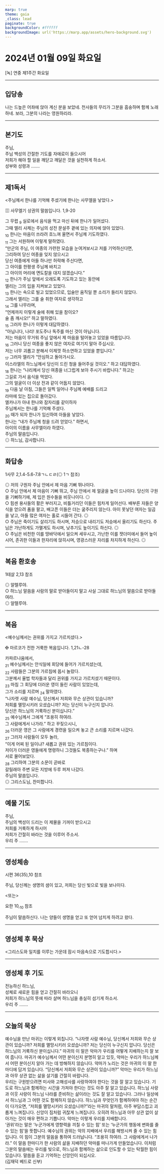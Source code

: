 ```yaml
---
marp: true
theme: gaia
_class: lead
paginate: true
backgroundColor: #ffffff
backgroundImage: url('https://marp.app/assets/hero-background.svg')
---
```


# 2024년 01월 09일 화요일

[녹] 연중 제1주간 화요일  




---

## 입당송

나는 드높은 어좌에 앉아 계신 분을 보았네. 천사들의 무리가 그분을 흠숭하며 함께 노래하네. 보라, 그분의 나라는 영원하리라.  
  


---

## 본기도

주님,  
주님 백성의 간절한 기도를 자애로이 들으시어  
저희가 해야 할 일을 깨닫고 깨달은 것을 실천하게 하소서.  
성부와 성령과 …….  
  


---

## 제1독서

<주님께서 한나를 기억해 주셨기에 한나는 사무엘을 낳았다.>

▥ 사무엘기 상권의 말씀입니다. 1,9-20

그 무렵 <sub>9</sub> 실로에서 음식을 먹고 마신 뒤에 한나가 일어섰다.  
그때 엘리 사제는 주님의 성전 문설주 곁에 있는 의자에 앉아 있었다.  
<sub>10</sub> 한나는 마음이 쓰라려 흐느껴 울면서 주님께 기도하였다.  
<sub>11</sub> 그는 서원하며 이렇게 말하였다.  
“만군의 주님, 이 여종의 가련한 모습을 눈여겨보시고 저를 기억하신다면,  
그리하여 당신 여종을 잊지 않으시고  
당신 여종에게 아들 하나만 허락해 주신다면,  
그 아이를 한평생 주님께 바치고  
그 아이의 머리에 면도칼을 대지 않겠습니다.”  
<sub>12</sub> 한나가 주님 앞에서 오래도록 기도하고 있는 동안에  
엘리는 그의 입을 지켜보고 있었다.  
<sub>13</sub> 한나는 속으로 빌고 있었으므로, 입술만 움직일 뿐 소리가 들리지 않았다.  
그래서 엘리는 그를 술 취한 여자로 생각하고  
<sub>14</sub> 그를 나무라며,  
“언제까지 이렇게 술에 취해 있을 참이오?  
술 좀 깨시오!” 하고 말하였다.  
<sub>15</sub> 그러자 한나가 이렇게 대답하였다.  
“아닙니다, 나리! 포도주나 독주를 마신 것이 아닙니다.  
저는 마음이 무거워 주님 앞에서 제 마음을 털어놓고 있었을 따름입니다.  
<sub>16</sub> 그러니 당신 여종을 좋지 않은 여자로 여기지 말아 주십시오.  
저는 너무 괴롭고 분해서 이제껏 하소연하고 있었을 뿐입니다.”  
<sub>17</sub> 그러자 엘리가 “안심하고 돌아가시오.  
이스라엘의 하느님께서 당신이 드린 청을 들어주실 것이오.” 하고 대답하였다.  
<sub>18</sub> 한나는 “나리께서 당신 여종을 너그럽게 보아 주시기 바랍니다.” 하고는  
그길로 가서 음식을 먹었다.  
그의 얼굴이 더 이상 전과 같이 어둡지 않았다.  
<sub>19</sub> 다음 날 아침, 그들은 일찍 일어나 주님께 예배를 드리고  
라마에 있는 집으로 돌아갔다.  
엘카나가 아내 한나와 잠자리를 같이하자  
주님께서는 한나를 기억해 주셨다.  
<sub>20</sub> 때가 되자 한나가 임신하여 아들을 낳았다.  
한나는 “내가 주님께 청을 드려 얻었다.” 하면서,  
아이의 이름을 사무엘이라 하였다.  
주님의 말씀입니다.  
◎ 하느님, 감사합니다.  
  


---

## 화답송

1사무 2,1.4-5.6-7.8ㄱㄴㄷㄹ(◎ 1ㄱ 참조)

◎ 저의 구원자 주님 안에서 제 마음 기뻐 뛰나이다.  
○ 주님 안에서 제 마음이 기뻐 뛰고, 주님 안에서 제 얼굴을 높이 드나이다. 당신의 구원을 기뻐하기에, 제 입은 원수들을 비웃나이다. ◎  
○ 힘센 용사들의 활은 부러지고, 비틀거리던 이들은 힘차게 일어선다. 배부른 자들은 양식을 얻으려 품을 팔고, 배고픈 이들은 더는 굶주리지 않는다. 아이 못낳던 여자는 일곱을 낳고, 아들 많은 여자는 홀로 시들어 간다. ◎  
○ 주님은 죽이기도 살리기도 하시며, 저승으로 내리기도 저승에서 올리기도 하신다. 주님은 가난하게도 가멸게도 하시며, 낮추기도 높이기도 하신다. ◎  
○ 주님은 비천한 이를 땅바닥에서 일으켜 세우시고, 가난한 이를 잿더미에서 들어 높이시어, 존귀한 이들과 한자리에 앉히시며, 영광스러운 자리를 차지하게 하신다. ◎  
  


---

## 복음 환호송

1테살 2,13 참조

◎ 알렐루야.  
○ 하느님 말씀을 사람의 말로 받아들이지 말고 사실 그대로 하느님의 말씀으로 받아들여라.  
◎ 알렐루야.  
  


---

## 복음

<예수님께서는 권위를 가지고 가르치셨다.>

✠ 마르코가 전한 거룩한 복음입니다. 1,21ㄴ-28

카파르나움에서,  
<sub>21</sub> 예수님께서는 안식일에 회당에 들어가 가르치셨는데,  
<sub>22</sub> 사람들은 그분의 가르침에 몹시 놀랐다.  
그분께서 율법 학자들과 달리 권위를 가지고 가르치셨기 때문이다.  
<sub>23</sub> 마침 그 회당에 더러운 영이 들린 사람이 있었는데,  
그가 소리를 지르며 <sub>24</sub> 말하였다.  
“나자렛 사람 예수님, 당신께서 저희와 무슨 상관이 있습니까?  
저희를 멸망시키러 오셨습니까? 저는 당신이 누구신지 압니다.  
당신은 하느님의 거룩하신 분이십니다.”  
<sub>25</sub> 예수님께서 그에게 “조용히 하여라.  
그 사람에게서 나가라.” 하고 꾸짖으시니,  
<sub>26</sub> 더러운 영은 그 사람에게 경련을 일으켜 놓고 큰 소리를 지르며 나갔다.  
<sub>27</sub> 그러자 사람들이 모두 놀라,  
“이게 어찌 된 일이냐? 새롭고 권위 있는 가르침이다.  
저이가 더러운 영들에게 명령하니 그것들도 복종하는구나.” 하며  
서로 물어보았다.  
<sub>28</sub> 그리하여 그분의 소문이 곧바로  
갈릴래아 주변 모든 지방에 두루 퍼져 나갔다.  
주님의 말씀입니다.  
◎ 그리스도님, 찬미합니다.  
  


---

## 예물 기도

주님,  
주님의 백성이 드리는 이 제물을 기꺼이 받으시고  
저희를 거룩하게 하시어  
저희가 간절히 바라는 것을 이루어 주소서.  
우리 주 …….  
  


---

## 영성체송

시편 36(35),10 참조

주님, 당신께는 생명의 샘이 있고, 저희는 당신 빛으로 빛을 보나이다.  
  
<또는>  
  
요한 10,<sub>10</sub> 참조  
  
주님이 말씀하신다. 나는 양들이 생명을 얻고 또 얻어 넘치게 하려고 왔다.  


---

## 영성체 후 묵상

<그리스도와 일치를 이루는 가운데 잠시 마음속으로 기도합시다.>  


---

## 영성체 후 기도

전능하신 하느님,  
성체로 새로운 힘을 얻고 간절히 바라오니  
저희가 하느님의 뜻에 따라 살며 하느님을 충실히 섬기게 하소서.  
우리 주 …….  
  


---

## 오늘의 묵상

예수님을 만난 마귀는 이렇게 외칩니다. “나자렛 사람 예수님, 당신께서 저희와 무슨 상관이 있습니까? 저희를 멸망시키러 오셨습니까? 저는 당신이 누구신지 압니다. 당신은 하느님의 거룩하신 분이십니다.” 마귀의 이 말은 악마가 우리를 어떻게 지배하는지 잘 보여 줍니다. 마귀가 예수님께서 어떤 분이신지 분명히 알고 있듯, 악마는 우리가 하느님께서 어떤 분이신지 알아 가는 데 방해하지 않습니다. 악마가 노리는 것은 마귀의 이 말 한마디에 담겨 있습니다. “당신께서 저희와 무슨 상관이 있습니까?” 악마는 우리가 하느님과 아무 상관 없는 삶을 살기를 간절히 바랍니다.  
우리는 구원받으려면 미사와 고해성사를 사랑하여야 한다는 것을 잘 알고 있습니다. 기도로 하느님과 함께하는 시간을 가져야 한다는 것도 아주 잘 알고 있습니다. 하느님 사랑과 이웃 사랑이 하느님 나라를 준비하는 삶이라는 것도 잘 알고 있습니다. 그러나 일상에서 하느님과 그 어떤 것도 함께하지 않습니다. 하느님과 무엇인가 함께하여야 하는 순간이 다가오면, “저희를 멸망시키러 오셨습니까?”라는 마귀의 말처럼, 아주 부담스럽고 괴롭게 느껴집니다. 신앙이 짐처럼 귀찮게 느껴집니다. 오히려 하느님과 아무 상관 없이 살아가는 것이 매우 편하고 기쁩니다. 악마는 이렇게 우리를 지배합니다.  
‘권위’라는 말은 ‘누군가에게 영향력을 끼칠 수 있는 힘’ 또는 ‘누군가의 행동에 변화를 줄 수 있는 힘’을 뜻합니다. 예수님의 권위는 악의 지배에서 우리를 해방시켜 줄 수 있는 힘입니다. 이 힘이 그분의 말씀을 통하여 드러납니다. “조용히 하여라. 그 사람에게서 나가라.” 이 말씀 한마디가 한 사람의 삶을 지배하던 악마를 떠나가게 만들었습니다. 이처럼 그분의 말씀에는 우리를 빛으로, 하느님과 함께하는 삶으로 인도할 수 있는 탁월한 힘이 있습니다. 말씀을 듣고 기억하는 신앙인이 되십시오.  
(김재덕 베드로 신부)  


---
